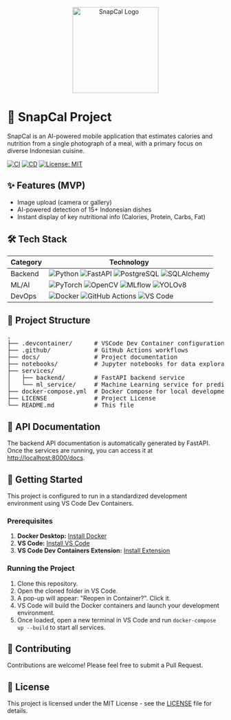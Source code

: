 <div align="center">
  <img src="https://github.com/atrkhomeini/snapcal/blob/feature/create-beautiful-readme/logo.png" alt="SnapCal Logo" width="200"/>
</div>

# 🚀 SnapCal Project

SnapCal is an AI-powered mobile application that estimates calories and nutrition from a single photograph of a meal, with a primary focus on diverse Indonesian cuisine.

[![CI](https://github.com/atrkhomeini/snapcal/actions/workflows/ci.yml/badge.svg)](https://github.com/atrkhomeini/snapcal/actions/workflows/ci.yml)
[![CD](https://github.com/atrkhomeini/snapcal/actions/workflows/cd.yml/badge.svg)](https://github.com/atrkhomeini/snapcal/actions/workflows/cd.yml)
[![License: MIT](https://img.shields.io/badge/License-MIT-yellow.svg)](https://opensource.org/licenses/MIT)

## ✨ Features (MVP)
- Image upload (camera or gallery)
- AI-powered detection of 15+ Indonesian dishes
- Instant display of key nutritional info (Calories, Protein, Carbs, Fat)

## 🛠️ Tech Stack

| Category | Technology |
|----------|------------|
| Backend | ![Python](https://img.shields.io/badge/Python-3776AB?logo=python&logoColor=white) ![FastAPI](https://img.shields.io/badge/FastAPI-009688?logo=fastapi&logoColor=white) ![PostgreSQL](https://img.shields.io/badge/PostgreSQL-316192?logo=postgresql&logoColor=white) ![SQLAlchemy](https://img.shields.io/badge/SQLAlchemy-D71F00?logo=sqlalchemy&logoColor=white) |
| ML/AI | ![PyTorch](https://img.shields.io/badge/PyTorch-EE4C2C?logo=pytorch&logoColor=white) ![OpenCV](https://img.shields.io/badge/OpenCV-5C3EE8?logo=opencv&logoColor=white) ![MLflow](https://img.shields.io/badge/MLflow-0A658E?logo=mlflow&logoColor=white) ![YOLOv8](https://img.shields.io/badge/YOLOv8-00FFFF?logo=yolo&logoColor=white) |
| DevOps | ![Docker](https://img.shields.io/badge/Docker-2496ED?logo=docker&logoColor=white) ![GitHub Actions](https://img.shields.io/badge/GitHub_Actions-2088FF?logo=githubactions&logoColor=white) ![VS Code](https://img.shields.io/badge/VS_Code-007ACC?logo=visualstudiocode&logoColor=white) |

## 📂 Project Structure
<pre>
.
├── .devcontainer/      # VSCode Dev Container configuration
├── .github/            # GitHub Actions workflows
├── docs/               # Project documentation
├── notebooks/          # Jupyter notebooks for data exploration and model training
├── services/
│   ├── backend/        # FastAPI backend service
│   └── ml_service/     # Machine Learning service for predictions
├── docker-compose.yml  # Docker Compose for local development
├── LICENSE             # Project License
└── README.md           # This file
</pre>

## 📄 API Documentation
The backend API documentation is automatically generated by FastAPI. Once the services are running, you can access it at [http://localhost:8000/docs](http://localhost:8000/docs).

## 🚀 Getting Started

This project is configured to run in a standardized development environment using VS Code Dev Containers.

### Prerequisites
1.  **Docker Desktop:** [Install Docker](https://www.docker.com/products/docker-desktop/)
2.  **VS Code:** [Install VS Code](https://code.visualstudio.com/)
3.  **VS Code Dev Containers Extension:** [Install Extension](https://marketplace.visualstudio.com/items?itemName=ms-vscode-remote.remote-containers)

### Running the Project
1.  Clone this repository.
2.  Open the cloned folder in VS Code.
3.  A pop-up will appear: "Reopen in Container?". Click it.
4.  VS Code will build the Docker containers and launch your development environment.
5.  Once loaded, open a new terminal in VS Code and run `docker-compose up --build` to start all services.

## 🤝 Contributing
Contributions are welcome! Please feel free to submit a Pull Request.

## 📝 License
This project is licensed under the MIT License - see the [LICENSE](LICENSE) file for details.
